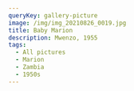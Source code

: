 ```yaml
---
queryKey: gallery-picture
image: /img/img_20210826_0019.jpg
title: Baby Marion
description: Mwenzo, 1955
tags:
  - All pictures
  - Marion
  - Zambia
  - 1950s
---
```

